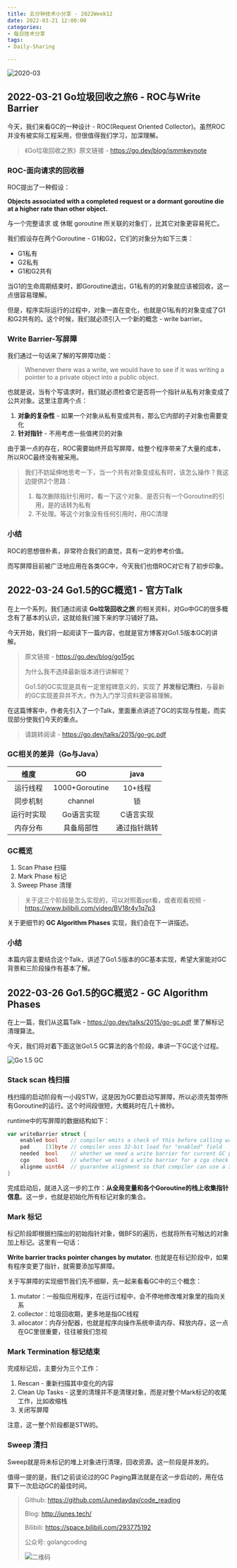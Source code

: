 ```yaml
---
title: 五分钟技术小分享 - 2022Week12
date: 2022-03-21 12:00:00
categories: 
- 每日技术分享
tags:
- Daily-Sharing

---
```


![2020-03](https://cloud-fitter-1305666920.cos.ap-beijing.myqcloud.com/57591641299799_.pic_hd.jpg)



## 2022-03-21 Go垃圾回收之旅6 - ROC与Write Barrier

今天，我们来看GC的一种设计 - ROC(Request Oriented Collector)。虽然ROC并没有被实际工程采用，但很值得我们学习，加深理解。

> 《Go垃圾回收之旅》原文链接 - https://go.dev/blog/ismmkeynote

### ROC-面向请求的回收器

ROC提出了一种假设：

**Objects associated with a completed request or a dormant goroutine die at a higher rate than other object.**

与一个完整请求 或 休眠 goroutine 所关联的对象们`，比其它对象更容易死亡。

我们假设存在两个Goroutine - G1和G2，它们的对象分为如下三类：

- G1私有
- G2私有
- G1和G2共有

当G1的生命周期结束时，即Goroutine退出，G1私有的的对象就应该被回收，这一点很容易理解。

但是，程序实际运行的过程中，对象一直在变化，也就是G1私有的对象变成了G1和G2共有的。这个时候，我们就必须引入一个新的概念 - write barrier。

### Write Barrier-写屏障

我们通过一句话来了解的写屏障功能：

> Whenever there was a write, we would have to see if it was writing a pointer to a private object into a public object.

也就是说，当有个写请求时，我们就必须检查它是否将一个指针从私有对象变成了公共对象。这里注意两个点：

1. **对象的复杂性** - 如果一个对象从私有变成共有，那么它内部的子对象也需要变化
2. **针对指针** - 不用考虑一些值拷贝的对象

由于第一点的存在，ROC需要始终开启写屏障，给整个程序带来了大量的成本，所以ROC最终没有被采用。

> 我们不妨延伸地思考一下，当一个共有对象变成私有时，该怎么操作？我这边提供2个思路：
>
> 1. 每次删除指针引用时，看一下这个对象、是否只有一个Goroutine的引用，是的话转为私有
> 2. 不处理。等这个对象没有任何引用时，用GC清理

### 小结

ROC的思想很朴素，非常符合我们的直觉，具有一定的参考价值。

而写屏障目前被广泛地应用在各类GC中，今天我们也借ROC对它有了初步印象。



## 2022-03-24 Go1.5的GC概览1 - 官方Talk

在上一个系列，我们通过阅读 **Go垃圾回收之旅** 的相关资料，对Go中GC的很多概念有了基本的认识，这就给我们接下来的学习铺好了路。

今天开始，我们将一起阅读下一篇内容，也就是官方博客对Go1.5版本GC的讲解。

> 原文链接 - https://go.dev/blog/go15gc 
>
> 为什么我不选择最新版本进行讲解呢？
>
> Go1.5的GC实现是具有一定里程碑意义的，实现了 **并发标记清扫**，与最新的GC实现差异并不大，作为入门学习资料更容易理解。

在这篇博客中，作者先引入了一个Talk，里面重点讲述了GC的实现与性能，而实现部分使我们今天的重点。

> 请跳转阅读 - https://go.dev/talks/2015/go-gc.pdf

### GC相关的差异（Go与Java）

|    维度    |       GO       |     java     |
| :--------: | :------------: | :----------: |
|  运行线程  | 1000+Goroutine |   10+线程    |
|  同步机制  |    channel     |      锁      |
| 运行时实现 |   Go语言实现   |  C语言实现   |
|  内存分布  |   具备局部性   | 通过指针跳转 |

### GC概览

1. Scan Phase 扫描
2. Mark Phase 标记
3. Sweep Phase 清理

> 关于这三个阶段是怎么实现的，可以对照着ppt看，或者观看视频 - https://www.bilibili.com/video/BV18r4y1q7p3

关于更细节的 **GC Algorithm Phases** 实现，我们会在下一讲描述。

### 小结

本篇内容主要结合这个Talk，讲述了Go1.5版本的GC基本实现，希望大家能对GC背景和三阶段操作有基本了解。



## 2022-03-26 Go1.5的GC概览2 - GC Algorithm Phases

在上一篇，我们从这篇Talk - https://go.dev/talks/2015/go-gc.pdf 里了解标记清理算法。

今天，我们将对着下面这张Go1.5 GC算法的各个阶段，串讲一下GC这个过程。

![Go 1.5 GC](https://cloud-fitter-1305666920.cos.ap-beijing.myqcloud.com/go1.5-gc.png)

### Stack scan 栈扫描

栈扫描的启动阶段有一小段STW，这是因为GC要启动写屏障，所以必须先暂停所有Goroutine的运行。这个时间段很短，大概耗时在几十微秒。

runtime中的写屏障的数据结构如下：	

```go
var writeBarrier struct {
	enabled bool    // compiler emits a check of this before calling write barrier
	pad     [3]byte // compiler uses 32-bit load for "enabled" field
	needed  bool    // whether we need a write barrier for current GC phase
	cgo     bool    // whether we need a write barrier for a cgo check
	alignme uint64  // guarantee alignment so that compiler can use a 32 or 64-bit load
}
```

完成启动后，就进入这一步的工作：**从全局变量和各个Goroutine的栈上收集指针信息**。这一步，也就是初始化所有标记对象的集合。

### Mark 标记

标记阶段即根据扫描出的初始指针对象，做BFS的遍历，也就将所有可触达的对象加上标记。这里有一句话：

**Write barrier tracks pointer changes by mutator.** 也就是在标记阶段中，如果有程序变更了指针，就需要添加写屏障。

关于写屏障的实现细节我们先不细聊，先一起来看看GC中的三个概念：

1. mutator：一般指应用程序，在运行过程中，会不停地修改堆对象里的指向关系
2. collector：垃圾回收期，更多地是指GC线程
3. allocator：内存分配器，也就是程序向操作系统申请内存、释放内存，这一点在GC里很重要，往往被我们忽视

### Mark Termination 标记结束

完成标记后，主要分为三个工作：

1. Rescan - 重新扫描其中变化的内容
2. Clean Up Tasks - 这里的清理并不是清理对象，而是对整个Mark标记的收尾工作，比如收缩栈
3. 关闭写屏障

注意，这一整个阶段都是STW的。

### Sweep 清扫

Sweep就是将未标记的堆上对象进行清理，回收资源。这一阶段是并发的。

值得一提的是，我们之前谈论过的GC Paging算法就是在这一步启动的，用在估算下一次启动GC的最佳时间。







> Github: https://github.com/Junedayday/code_reading
>
> Blog: http://junes.tech/
>
> Bilibili: https://space.bilibili.com/293775192
>
> 公众号: golangcoding
>
>  ![二维码](https://i.loli.net/2021/02/28/RPzy7Hjc9GZ8I3e.jpg)

